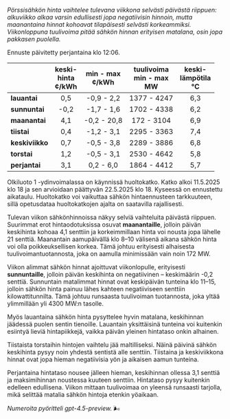 *Pörssisähkön hinta vaihtelee tulevana viikkona selvästi päivästä riippuen: alkuviikko alkaa varsin edullisesti jopa negatiivisin hinnoin, mutta maanantaina hinnat kohoavat tilapäisesti selvästi korkeammiksi. Viikonloppuna tuulivoima pitää sähkön hinnan erityisen matalana, osin jopa pakkasen puolella.*

Ennuste päivitetty perjantaina klo 12:06.

|              | keski-<br>hinta<br>¢/kWh | min - max<br>¢/kWh | tuulivoima<br>min - max<br>MW | keski-<br>lämpötila<br>°C |
|:-------------|:----------------:|:----------------:|:-------------:|:-------------:|
| **lauantai** |        0,5       |    -0,9 - 2,2    |       1377 - 4247       |       6,3       |
| **sunnuntai**|       -0,2       |    -1,7 - 1,6    |       1702 - 4338       |       6,2       |
| **maanantai**|        4,1       |   -0,2 - 20,8    |        172 - 3104       |       6,9       |
| **tiistai**  |        0,4       |    -1,2 - 3,1    |       2295 - 3363       |       7,4       |
| **keskiviikko**|      0,7       |    -0,5 - 3,8    |       2289 - 3886       |       6,8       |
| **torstai**  |        1,2       |    -0,5 - 3,1    |       2530 - 4642       |       5,8       |
| **perjantai**|        3,1       |     0,2 - 6,0    |       1864 - 4412       |       5,7       |

Olkiluoto 1 -ydinvoimalassa on käynnissä huoltokatko. Katko alkoi 11.5.2025 klo 18 ja sen arvioidaan päättyvän 22.5.2025 klo 18. Kyseessä on ennustettu aikataulu. Huoltokatko voi vaikuttaa sähkön hintaennusteen tarkkuuteen, sillä opetusdataa huoltokatkojen ajalta on saatavilla rajallisesti.

Tulevan viikon sähkönhinnoissa näkyy selviä vaihteluita päivästä riippuen. Suurimmat erot hintaodotuksissa osuvat **maanantaille**, jolloin päivän keskihinta kohoaa 4,1 senttiin ja korkeimmillaan hinta voi nousta jopa lähelle 21 senttiä. Maanantain aamupäivällä klo 8–10 välisenä aikana sähkön hinta voi olla poikkeuksellisen korkea. Tämä johtuu erityisesti alhaisesta tuulivoimantuotannosta, joka on aamulla minimissään vain noin 172 MW.

Viikon alimmat sähkön hinnat ajoittuvat viikonlopulle, erityisesti **sunnuntaille**, jolloin päivän keskihinta on negatiivinen – keskimäärin -0,2 senttiä. Sunnuntain matalimmat hinnat ovat keskipäivän tunteina klo 11–15, jolloin sähkön hinta painuu lähes kahteen negatiiviseen senttiin kilowattitunnilta. Tämä johtuu runsaasta tuulivoiman tuotannosta, joka yltää ylimmillään yli 4300 MW:n tasolle.

Myös lauantaina sähkön hinta pysyttelee hyvin matalana, keskihinnan jäädessä puolen sentin tienoille. Lauantain yksittäisinä tunteina voi kuitenkin esiintyä lieviä hintapiikkejä, vaikka päivän yleinen hintataso onkin alhainen.

Tiistaista torstaihin hintojen vaihtelu jää maltilliseksi. Näinä päivinä sähkön keskihinta pysyy noin yhdestä sentistä alle senttiin. Tiistaina ja keskiviikkona hinnat ovat jopa hieman negatiivisia yön ja aikaisen aamun tunteina.

Perjantaina hintataso nousee jälleen hieman, keskihinnan ollessa 3,1 senttiä ja maksimihinnan noustessa kuuteen senttiin. Hintataso pysyy kuitenkin edelleen edullisena. Viikon mittaan tuulivoimaa on yleensä runsaasti tarjolla, mikä selittää matalia sähkön hintoja etenkin yöaikaan.

*Numeroita pyöritteli gpt-4.5-preview.* 🌬️
